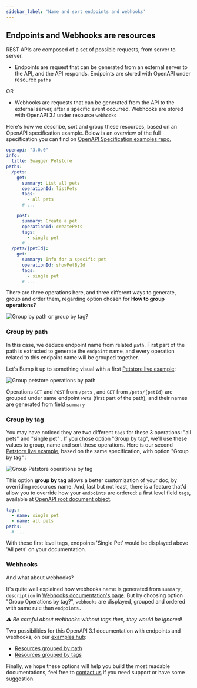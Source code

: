 ```yaml
---
sidebar_label: 'Name and sort endpoints and webhooks'
---
```

## Endpoints and Webhooks are resources

REST APIs are composed of a set of possible requests, from server to server.

- Endpoints are request that can be generated from an external server to the API, and the API responds. Endpoints are stored with OpenAPI under resource `paths`

OR

- Webhooks are requests that can be generated from the API to the external server, after a specific event occurred. Webhooks are stored with OpenAPI 3.1 under resource `webhooks`

Here's how we describe, sort and group these resources, based on an OpenAPI specification example. Below is an overview of the full specification you can find on [OpenAPI Specification examples repo.](https://github.com/OAI/OpenAPI-Specification/blob/master/examples/v3.0/petstore.yaml)

```yaml
openapi: "3.0.0"
info:
  title: Swagger Petstore
paths:
  /pets:
    get:
      summary: List all pets
      operationId: listPets
      tags:
        - all pets
      # ...

    post:
      summary: Create a pet
      operationId: createPets
      tags:
        - single pet
      # ...
  /pets/{petId}:
    get:
      summary: Info for a specific pet
      operationId: showPetById
      tags:
        - single pet
      # ...

```

There are three operations here, and three different ways to generate, group and order them, regarding option chosen for **How to group operations?**

![Group by path or group by tag?](/files/-MU8HgDhZXrUBOih-Aa4.png)

### Group by path

In this case, we deduce endpoint name from related `path`. First part of the path is extracted to generate the `endpoint` name, and every operation related to this endpoint name will be grouped together.


Let's Bump it up to something visual with a first [Petstore live example](https://bump.sh/hub/examples/doc/petstore):

![Group petstore operations by path](/files/-MUJe7kuSWbH7xA9Cwhy.png)

Operations `GET`  and `POST` from `/pets` , and `GET` from `/pets/{petId}` are grouped under same endpoint `Pets` (first part of the path), and their names are generated from field `summary`

### Group by tag

You may have noticed they are two different `tags` for these 3 operations: "all pets" and "single pet" . If you chose option "Group by tag", we'll use these values to group, name and sort these operations. Here is our second [Petstore live example](https://bump.sh/hub/examples/doc/petstore-grouped-by-tags), based on the same specification, with option "Group by tag" :

![Group Petstore operations by tag](/files/-MUJj6SDDPshQJ1uqwYp.png)

This option **group by tag** allows a better customization of your doc, by overriding resources name. And, last but not least, there is a feature that'd allow you to override how your `endpoints` are ordered: a first level field `tags`, available at  [OpenAPI root document object](https://github.com/OAI/OpenAPI-Specification/blob/master/versions/3.0.3.md#openapi-object).

```yaml
tags:
  - name: single pet
  - name: all pets
paths:
  # ...
```

With these first level tags, endpoints 'Single Pet' would be displayed above 'All pets' on your documentation.

### Webhooks

And what about webhooks?

It's quite well explained how webhooks name is generated from `summary`, `description`  in [Webhooks documentation's page](undefined). But by choosing option "Group Operations by tag?", `webhooks` are displayed, grouped and ordered with same rule than `endpoints.`

_⚠️ Be careful about webhooks without tags then, they would be ignored!_

Two possibilities for this OpenAPI 3.1 documentation with endpoints and webhooks, on our [examples hub](https://bump.sh/hub/examples):

- [Resources grouped by path](https://bump.sh/hub/examples/doc/webhooks-extended)
- [Resources grouped by tags](https://bump.sh/hub/examples/doc/webhooks-extended-grouped-by-tags)

Finally, we hope these options will help you build the most readable documentations, feel free to [contact us](mailto:hello@bump.sh) if you need support or have some suggestion.

